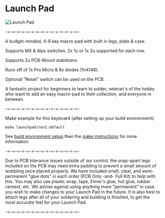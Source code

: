 Launch Pad
===

![Launch Pad](https://i.imgur.com/WVTe0Ku.png)

-=-=-=-=-=-=-=-=-=-=-=-=-=-=-=-

A budget-minded, 4-8 key macro-pad with built in legs, plate & case.

Supports MX & Alps switches. 2x 1u or 1x 2u supported for each row.

Supports 2u PCB-Mount stabilizers.

Runs off of 1x Pro Micro & 8x diodes (1n4148).

Optional "Reset" switch can be used on the PCB.

A fantastic project for beginners to learn to solder, veteran's of the hobby who want to add an easy macro-pad to their collection, and everyone in between.

-=-=-=-=-=-=-=-=-=-=-=-=-=-=-=-

Make example for this keyboard (after setting up your build environment):

    make launchpad/rev1:default

See [build environment setup](https://docs.qmk.fm/#/getting_started_build_tools) then the [make instructions](https://docs.qmk.fm/#/getting_started_make_guide) for more information.

-=-=-=-=-=-=-=-=-=-=-=-=-=-=-=-

Due to PCB tolerance issues outside of our control, the snap-apart legs included on the PCB may need extra padding to prevent a small amount of wobbling once placed properly. We have included small, clear, and semi-permanent "glue dots" in each order (PCB Only -and- Full Kit) to help with this. You may also use plastic wrap, tape, Elmer's glue, hot glue, rubber cement, etc. We advise against using anything more "permanent" in case you wish to make changes to your Launch Pad in the future. It is also best to attach legs after all of your soldering and building is finished, to get the most accurate feel for your Launch Pad.

-=-=-=-=-=-=-=-=-=-=-=-=-=-=-=-